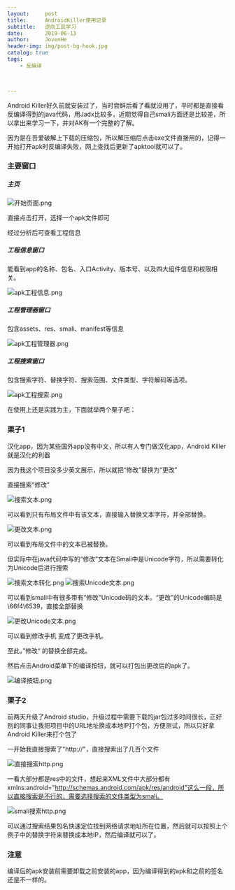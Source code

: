 ```yaml
---
layout:     post
title:      AndroidKiller使用记录
subtitle:   逆向工具学习
date:       2019-06-13
author:     JovenHe
header-img: img/post-bg-hook.jpg
catalog: true
tags:
    - 反编译
    


---
```


Android Killer好久前就安装过了，当时尝鲜后看了看就没用了，平时都是直接看反编译得到的java代码，用Jadx比较多，近期觉得自己smali方面还是比较差，所以拿出来学习一下，并对AK有一个完整的了解。

因为是在吾爱破解上下载的压缩包，所以解压缩后点击exe文件直接用的，记得一开始打开apk时反编译失败，网上查找后更新了apktool就可以了。

### 主要窗口

##### 主页

<img src="https://i.loli.net/2019/06/18/5d087c8d44f5b37819.png" alt="开始页面.png" title="开始页面.png" />

直接点击打开，选择一个apk文件即可

经过分析后可查看工程信息

##### 工程信息窗口

能看到app的名称、包名、入口Activity、版本号、以及四大组件信息和权限相关。

<img src="https://i.loli.net/2019/06/18/5d087ecce5f2172992.png" alt="apk工程信息.png" title="apk工程信息.png" />

##### 工程管理器窗口

包含assets、res、smali、manifest等信息

<img src="https://i.loli.net/2019/06/18/5d087ecd1c8f299109.png" alt="apk工程管理器.png" title="apk工程管理器.png" />

##### 工程搜索窗口

包含搜索字符、替换字符、搜索范围、文件类型、字符解码等选项。

<img src="https://i.loli.net/2019/06/18/5d087ecdd194931941.png" alt="apk工程搜索.png" title="apk工程搜索.png" />

在使用上还是实践为主，下面就举两个栗子吧：

### 栗子1

汉化app，因为某些国外app没有中文，所以有人专门做汉化app，Android Killer就是汉化的利器

因为我这个项目没多少英文展示，所以就把“修改”替换为“更改”

直接搜索“修改”

<img src="https://i.loli.net/2019/06/18/5d089006663d642131.png" alt="搜索文本.png" title="搜索文本.png" />

可以看到只有布局文件中有该文本，直接输入替换文本字符，并全部替换。

<img src="https://i.loli.net/2019/06/18/5d0892294ceb822742.png" alt="更改文本.png" title="更改文本.png" />

可以看到布局文件中的文本已被替换。

但实际中在java代码中写的“修改”文本在Smali中是Unicode字符，所以需要转化为Unicode后进行搜索

<img src="https://i.loli.net/2019/06/18/5d0890050951313904.png" alt="搜索文本转化.png" title="搜索文本转化.png" />
<img src="https://i.loli.net/2019/06/18/5d0890056467e51543.png" alt="搜索Unicode文本.png" title="搜索Unicode文本.png" />

可以看到smali中有很多带有“修改”Unicode码的文本。“更改”的Unicode编码是\66f4\6539，直接全部替换

<img src="https://i.loli.net/2019/06/18/5d0894d5554c086273.png" alt="更改Unicode文本.png" title="更改Unicode文本.png" />

可以看到修改手机 变成了更改手机。

至此，”修改“ 的替换全部完成。

然后点击Android菜单下的编译按钮，就可以打包出更改后的apk了。

<img src="https://i.loli.net/2019/06/18/5d0895a8273da71978.png" alt="编译按钮.png" title="编译按钮.png" />



### 栗子2

前两天升级了Android studio，升级过程中需要下载的jar包过多时间很长，正好别的同事让我把项目中的URL地址换成本地IP打个包，方便测试，所以只好拿Android Killer来打个包了

一开始我直接搜索了"http://"，直接搜索出了几百个文件

<img src="https://i.loli.net/2019/06/18/5d08985f626db12473.png" alt="直接搜索http.png" title="直接搜索http.png" />

一看大部分都是res中的文件，想起来XML文件中大部分都有xmlns:android="http://schemas.android.com/apk/res/android"这么一段，所以直接搜索是不行的，需要选择搜索的文件类型为smali。

<img src="https://i.loli.net/2019/06/18/5d08a0fd78e0285382.png" alt="smali搜索http.png" title="smali搜索http.png" />

可以通过搜索结果包名快速定位找到网络请求地址所在位置，然后就可以按照上个例子中的替换字符来替换成本地IP，然后编译就可以了。

### 注意

编译后的apk安装前需要卸载之前安装的app，因为编译得到的apk和之前的签名还是不一样的。